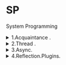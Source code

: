 # SP
 System Programming


<details><summary> 1.Acquaintance .  </summary><p>

---

[Actions with another proccesses](CW/lesson_01/ProcessManipulation "CW\lesson_01\ProcessManipulation")   

---

</p></details>

<details><summary> 2.Thread .  </summary><p>

---

[Basics with Thread(lock,abort,sync, etc.)](CW/lesson_02/ "CW\lesson_02\")   

---

</p></details>


<details><summary> 3.Async.  </summary><p>

- Работа с пулом потоков все время меняется , лучше читать в документации , не стоит привязываться к книгам.
- Вопросы по многопоточности:
    - По архитектуре кода
    - Про поток , пул , лок , мютекс , семафор
- Монитор отличается от лока тем , что в локе внутри есть трай файнали , для завершения процессов ,которые выкинули эксепшн, в мониторе нужно самому оборачивать ,т.к. поток залочит данные
- async await работает про принципу конечного автомата

---

[exp](CW/lesson_03/async_await "CW\lesson_03\async_await")   


[Task.Factory , cancelationToken , invoke example](HW/lesson_03/async_counters "HW\lesson_03\async_counters")   

---

</p></details>


<details><summary> 4.Reflection.Plugins.  </summary><p>

---

[Workin with reflection and assembly](CW/lesson_03/reflex "CW\lesson_03\reflex")   

[MVVM,WinForms,WPF, PostBuildEvent with plugins](HW/lesson_03/Plugins "HW\lesson_03\Plugins")   

---

</p></details>

